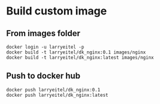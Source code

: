 # Build custom image

## From images folder

```
docker login -u larryeitel -p
docker build -t larryeitel/dk_nginx:0.1 images/nginx
docker build -t larryeitel/dk_nginx:latest images/nginx
```


## Push to docker hub

```
docker push larryeitel/dk_nginx:0.1
docker push larryeitel/dk_nginx:latest
```
